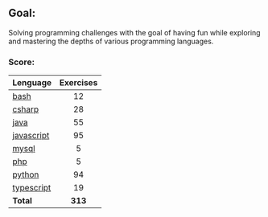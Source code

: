 ## Goal:
Solving programming challenges with the goal of having fun while exploring and mastering the depths of various programming languages.

### Score:
| Lenguage | Exercises |
|---|:---:|
| [bash](/bash) | 12 |
| [csharp](/csharp) | 28 |
| [java](/java) | 55 |
| [javascript](/javascript) | 95 |
| [mysql](/mysql) | 5 |
| [php](/php) | 5 |
| [python](/python) | 94 |
| [typescript](/typescript) | 19 |
| **Total** | **313** |
